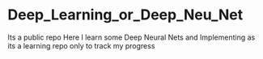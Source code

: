 # Deep_Learning_or_Deep_Neu_Net
Its a public repo
Here I learn some Deep Neural Nets and Implementing as its a learning repo only to track my progress

